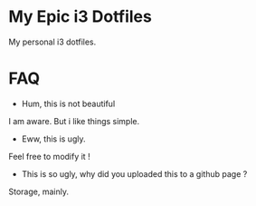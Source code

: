 # My Epic i3 Dotfiles
My personal i3 dotfiles.
# FAQ
- Hum, this is not beautiful

I am aware. But i like things simple.
- Eww, this is ugly.

Feel free to modify it !
- This is so ugly, why did you uploaded this to a github page ?

Storage, mainly.
